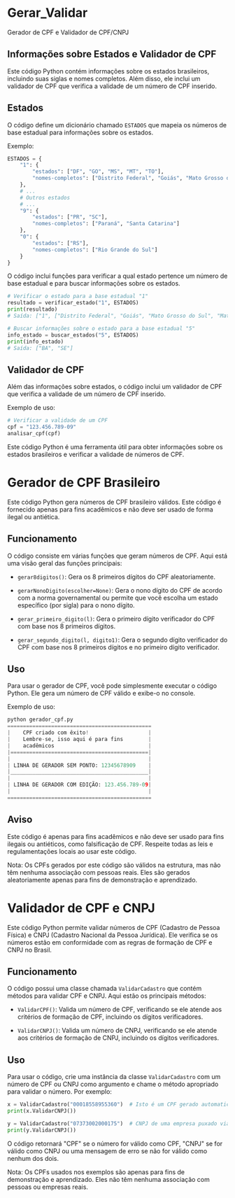 # Gerar_Validar
Gerador de CPF e Validador de CPF/CNPJ

## Informações sobre Estados e Validador de CPF

Este código Python contém informações sobre os estados brasileiros, incluindo suas siglas e nomes completos. Além disso, ele inclui um validador de CPF que verifica a validade de um número de CPF inserido.

## Estados

O código define um dicionário chamado `ESTADOS` que mapeia os números de base estadual para informações sobre os estados.

Exemplo:

```python
ESTADOS = {
    "1": {
        "estados": ["DF", "GO", "MS", "MT", "TO"],
        "nomes-completos": ["Distrito Federal", "Goiás", "Mato Grosso do Sul", "Mato Grosso", "Tocantins"]
    },
    # ...
    # Outros estados
    # ...
    "9": {
        "estados": ["PR", "SC"],
        "nomes-completos": ["Paraná", "Santa Catarina"]
    },
    "0": {
        "estados": ["RS"],
        "nomes-completos": ["Rio Grande do Sul"]
    }
}
```
O código inclui funções para verificar a qual estado pertence um número de base estadual e para buscar informações sobre os estados.

```python
# Verificar o estado para a base estadual "1"
resultado = verificar_estado("1", ESTADOS)
print(resultado)
# Saída: ["1", ["Distrito Federal", "Goiás", "Mato Grosso do Sul", "Mato Grosso", "Tocantins"]]

# Buscar informações sobre o estado para a base estadual "5"
info_estado = buscar_estados("5", ESTADOS)
print(info_estado)
# Saída: ["BA", "SE"]
```

## Validador de CPF

Além das informações sobre estados, o código inclui um validador de CPF que verifica a validade de um número de CPF inserido.

Exemplo de uso:

```python
# Verificar a validade de um CPF
cpf = "123.456.789-09"
analisar_cpf(cpf)
```
Este código Python é uma ferramenta útil para obter informações sobre os estados brasileiros e verificar a validade de números de CPF.

# Gerador de CPF Brasileiro

Este código Python gera números de CPF brasileiro válidos. Este código é fornecido apenas para fins acadêmicos e não deve ser usado de forma ilegal ou antiética.

## Funcionamento

O código consiste em várias funções que geram números de CPF. Aqui está uma visão geral das funções principais:

- `gerar8digitos()`: Gera os 8 primeiros dígitos do CPF aleatoriamente.

- `gerarNonoDigito(escolher=None)`: Gera o nono dígito do CPF de acordo com a norma governamental ou permite que você escolha um estado específico (por sigla) para o nono dígito.

- `gerar_primeiro_digito(l)`: Gera o primeiro dígito verificador do CPF com base nos 8 primeiros dígitos.

- `gerar_segundo_digito(l, digito1)`: Gera o segundo dígito verificador do CPF com base nos 8 primeiros dígitos e no primeiro dígito verificador.

## Uso

Para usar o gerador de CPF, você pode simplesmente executar o código Python. Ele gera um número de CPF válido e exibe-o no console.

Exemplo de uso:

```python
python gerador_cpf.py
==============================================
|    CPF criado com êxito!                   |
|    Lembre-se, isso aqui é para fins        |
|    acadêmicos                              |
|============================================|
|                                            |
| LINHA DE GERADOR SEM PONTO: 12345678909    |
|____________________________________________|
|                                            |
| LINHA DE GERADOR COM EDIÇÃO: 123.456.789-09|
|                                            |
==============================================
```

## Aviso

Este código é apenas para fins acadêmicos e não deve ser usado para fins ilegais ou antiéticos, como falsificação de CPF. Respeite todas as leis e regulamentações locais ao usar este código.

Nota: Os CPFs gerados por este código são válidos na estrutura, mas não têm nenhuma associação com pessoas reais. Eles são gerados aleatoriamente apenas para fins de demonstração e aprendizado.

# Validador de CPF e CNPJ

Este código Python permite validar números de CPF (Cadastro de Pessoa Física) e CNPJ (Cadastro Nacional da Pessoa Jurídica). Ele verifica se os números estão em conformidade com as regras de formação de CPF e CNPJ no Brasil.

## Funcionamento

O código possui uma classe chamada `ValidarCadastro` que contém métodos para validar CPF e CNPJ. Aqui estão os principais métodos:

- `ValidarCPF()`: Valida um número de CPF, verificando se ele atende aos critérios de formação de CPF, incluindo os dígitos verificadores.

- `ValidarCNPJ()`: Valida um número de CNPJ, verificando se ele atende aos critérios de formação de CNPJ, incluindo os dígitos verificadores.

## Uso

Para usar o código, crie uma instância da classe `ValidarCadastro` com um número de CPF ou CNPJ como argumento e chame o método apropriado para validar o número. Por exemplo:

```python
x = ValidarCadastro("00018558955360")  # Isto é um CPF gerado automaticamente pelo nosso gerador de CPF
print(x.ValidarCNPJ())

y = ValidarCadastro("07373002000175")  # CNPJ de uma empresa puxado via pesquisa na web
print(y.ValidarCNPJ())
```

O código retornará "CPF" se o número for válido como CPF, "CNPJ" se for válido como CNPJ ou uma mensagem de erro se não for válido como nenhum dos dois.

Nota: Os CPFs usados nos exemplos são apenas para fins de demonstração e aprendizado. Eles não têm nenhuma associação com pessoas ou empresas reais.
